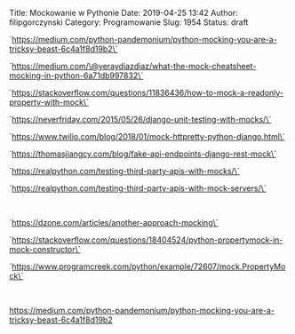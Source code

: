 Title: Mockowanie w Pythonie
Date: 2019-04-25 13:42
Author: filipgorczynski
Category: Programowanie
Slug: 1954
Status: draft

\`https://medium.com/python-pandemonium/python-mocking-you-are-a-tricksy-beast-6c4a1f8d19b2\`

\`https://medium.com/\@yeraydiazdiaz/what-the-mock-cheatsheet-mocking-in-python-6a71db997832\`

\`https://stackoverflow.com/questions/11836436/how-to-mock-a-readonly-property-with-mock\`

\`https://neverfriday.com/2015/05/26/django-unit-testing-with-mocks/\`

\`https://www.twilio.com/blog/2018/01/mock-httpretty-python-django.html\`

\`https://thomasjiangcy.com/blog/fake-api-endpoints-django-rest-mock\`

\`https://realpython.com/testing-third-party-apis-with-mocks/\`

\`https://realpython.com/testing-third-party-apis-with-mock-servers/\`

 

\`https://dzone.com/articles/another-approach-mocking\`

\`https://stackoverflow.com/questions/18404524/python-propertymock-in-mock-constructor\`

\`https://www.programcreek.com/python/example/72607/mock.PropertyMock\`

 

https://medium.com/python-pandemonium/python-mocking-you-are-a-tricksy-beast-6c4a1f8d19b2
